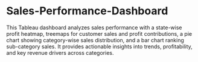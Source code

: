 # Sales-Performance-Dashboard
This Tableau dashboard analyzes sales performance with a state-wise profit heatmap, treemaps for customer sales and profit contributions, a pie chart showing category-wise sales distribution, and a bar chart ranking sub-category sales. It provides actionable insights into trends, profitability, and key revenue drivers across categories.
